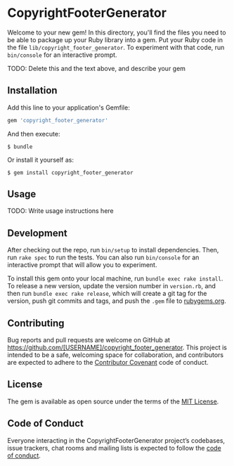 # CopyrightFooterGenerator

Welcome to your new gem! In this directory, you'll find the files you need to be able to package up your Ruby library into a gem. Put your Ruby code in the file `lib/copyright_footer_generator`. To experiment with that code, run `bin/console` for an interactive prompt.

TODO: Delete this and the text above, and describe your gem

## Installation

Add this line to your application's Gemfile:

```ruby
gem 'copyright_footer_generator'
```

And then execute:

    $ bundle

Or install it yourself as:

    $ gem install copyright_footer_generator

## Usage

TODO: Write usage instructions here

## Development

After checking out the repo, run `bin/setup` to install dependencies. Then, run `rake spec` to run the tests. You can also run `bin/console` for an interactive prompt that will allow you to experiment.

To install this gem onto your local machine, run `bundle exec rake install`. To release a new version, update the version number in `version.rb`, and then run `bundle exec rake release`, which will create a git tag for the version, push git commits and tags, and push the `.gem` file to [rubygems.org](https://rubygems.org).

## Contributing

Bug reports and pull requests are welcome on GitHub at https://github.com/[USERNAME]/copyright_footer_generator. This project is intended to be a safe, welcoming space for collaboration, and contributors are expected to adhere to the [Contributor Covenant](http://contributor-covenant.org) code of conduct.

## License

The gem is available as open source under the terms of the [MIT License](http://opensource.org/licenses/MIT).

## Code of Conduct

Everyone interacting in the CopyrightFooterGenerator project’s codebases, issue trackers, chat rooms and mailing lists is expected to follow the [code of conduct](https://github.com/[USERNAME]/copyright_footer_generator/blob/master/CODE_OF_CONDUCT.md).
